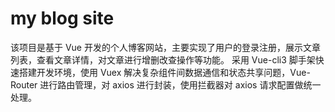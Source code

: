 # my blog site
该项目是基于 Vue 开发的个人博客网站，主要实现了用户的登录注册，展示文章列表，查看文章详情，对文章进行增删改查操作等功能。
采用 Vue-cli3 脚手架快速搭建开发环境，使用 Vuex 解决复杂组件间数据通信和状态共享问题，Vue-Router 进行路由管理，对 axios 进行封装，使用拦截器对 axios 请求配置做统一处理。
